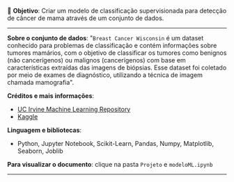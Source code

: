 📌 **Objetivo**: 
Criar um modelo de classificação supervisionada para detecção de câncer de mama através de um conjunto de dados.  

---

**Sobre o conjunto de dados**: "`Breast Cancer Wisconsin` é um dataset conhecido para problemas de classificação e contém informações sobre tumores mamários, com o objetivo de classificar os tumores como benignos (não cancerígenos) ou malignos (cancerígenos) com base em características extraídas das imagens de biópsias. Esse dataset foi coletado por meio de exames de diagnóstico, utilizando a técnica de imagem chamada mamografia".


**Créditos e mais informações**: 


*  [UC Irvine Machine Learning Repository](https://archive.ics.uci.edu/dataset/17/breast+cancer+wisconsin+diagnostic)
*  [Kaggle](https://www.kaggle.com/datasets/uciml/breast-cancer-wisconsin-data)

**Linguagem e bibliotecas**:

* Python, Jupyter Notebook, Scikit-Learn, Pandas, Numpy, Matplotlib, Seaborn, Joblib

**Para visualizar o documento**: clique na pasta `Projeto` e `modeloML.ipynb`

---
